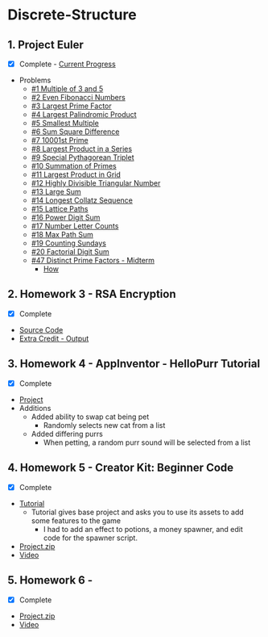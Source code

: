 # Discrete-Structure

## 1. Project Euler
  - [x] Complete - [Current Progress](./Progress.jpg)
  - Problems
    - [#1 Multiple of 3 and 5](./ProjectEuler/%231%20-%20Multiples%20of%203%20and%205)
    - [#2 Even Fibonacci Numbers](./ProjectEuler/%232%20-%20Even%20Fibonacci%20Numbers)
    - [#3 Largest Prime Factor](./ProjectEuler/%233%20-%20Largest%20Prime%20Factor)
    - [#4 Largest Palindromic Product](./ProjectEuler/%234%20-%20Largest%20Palindromic%20Product)
    - [#5 Smallest Multiple](./ProjectEuler/%235%20-%20Smallest%20Multiple)
    - [#6 Sum Square Difference](./ProjectEuler/%236%20-%20Sum%20Square%20Difference)
    - [#7 10001st Prime](./ProjectEuler/%237%20-%2010001st%20Prime)
    - [#8 Largest Product in a Series](./ProjectEuler/%238%20-%20Largest%20Product%20in%20a%20Series)
    - [#9 Special Pythagorean Triplet](./ProjectEuler/%239%20-%20Special%20Pythagorean%20Triplet)
    - [#10 Summation of Primes](./ProjectEuler/%2310%20-%20Summation%20of%20Primes)
    - [#11 Largest Product in Grid](./ProjectEuler/%2311%20-%20Largest%20Product%20in%20Grid)
    - [#12 Highly Divisible Triangular Number](./ProjectEuler/%2312%20-%20Highly%20Divisible%20Triangular%20Number)
    - [#13 Large Sum](./ProjectEuler/%2313%20-%20Large%20Sum)
    - [#14 Longest Collatz Sequence](./ProjectEuler/%2314%20-%20Longest%20Collatz%20Sequence)
    - [#15 Lattice Paths](./ProjectEuler/%2315%20-%20Lattice%20Paths)
    - [#16 Power Digit Sum](./ProjectEuler/%2316%20-%20Power%20Digit%20Sum)
    - [#17 Number Letter Counts](./ProjectEuler/%2317%20-%20Number%20Letter%20Counts)
    - [#18 Max Path Sum](./ProjectEuler/%2318%20-%20Max%20Path%20Sum)
    - [#19 Counting Sundays](./ProjectEuler/%2319%20-%20Counting%20Sundays)
    - [#20 Factorial Digit Sum](./ProjectEuler/%2320%20-%20Factorial%20Digit%20Sum)
    - [#47 Distinct Prime Factors - Midterm](./ProjectEuler/%2347%20-%20Distinct%20Prime%20Factors)
      - [How](./ProjectEuler/How%20%2347%20works)

## 2. Homework 3 - RSA Encryption
  - [x] Complete
  - [Source Code](./RSA%20Encryption%20-%20Source)
  - [Extra Credit - Output](./RSA%20Encryption%20-%20Output)
## 3. Homework 4 - AppInventor - HelloPurr Tutorial
  - [x] Complete
  - [Project](./HelloPurr.aia)
  - Additions
    - Added ability to swap cat being pet
      - Randomly selects new cat from a list 
    - Added differing purrs
      - When petting, a random purr sound will be selected from a list
## 4. Homework 5 - Creator Kit: Beginner Code
  - [x] Complete
  - [Tutorial](https://learn.unity.com/project/creator-kit-beginner-code?uv=2020.2) 
    - Tutorial gives base project and asks you to use its assets to add some features to the game
      - I had to add an effect to potions, a money spawner, and edit code for the spawner script. 
  - [Project.zip](https://unkearney-my.sharepoint.com/:u:/g/personal/moseln_lopers_unk_edu/EcZl2esFBWBLi1l_QVT3nGYBmXHBhqXA_kTD58mNXccaBQ?e=mSDRQK)
  - [Video](https://youtu.be/Vd4hA3RGUqA)
## 5. Homework 6 - 
  - [x] Complete
  - [Project.zip]()
  - [Video](https://youtu.be/W8P6MruiFAE) 
